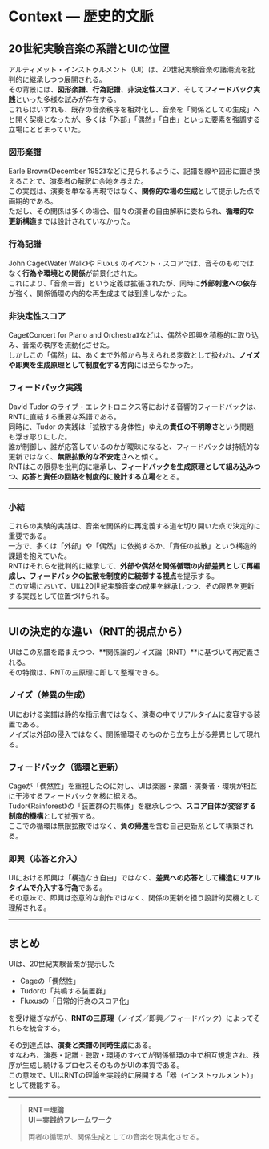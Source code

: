 # Context — 歴史的文脈

## 20世紀実験音楽の系譜とUIの位置

アルティメット・インストゥルメント（UI）は、20世紀実験音楽の諸潮流を批判的に継承しつつ展開される。  
その背景には、**図形楽譜**、**行為記譜**、**非決定性スコア**、そして**フィードバック実践**といった多様な試みが存在する。  
これらはいずれも、既存の音楽秩序を相対化し、音楽を「関係としての生成」へと開く契機となったが、多くは「外部」「偶然」「自由」といった要素を強調する立場にとどまっていた。

### 図形楽譜  
Earle Brown《December 1952》などに見られるように、記譜を線や図形に置き換えることで、演奏者の解釈に余地を与えた。  
この実践は、演奏を単なる再現ではなく、**関係的な場の生成**として提示した点で画期的である。  
ただし、その関係は多くの場合、個々の演者の自由解釈に委ねられ、**循環的な更新構造**までは設計されていなかった。

### 行為記譜  
John Cage《Water Walk》や Fluxus のイベント・スコアでは、音そのものではなく**行為や環境との関係**が前景化された。  
これにより、「音楽＝音」という定義は拡張されたが、同時に**外部刺激への依存**が強く、関係循環の内的な再生成までは到達しなかった。

### 非決定性スコア  
Cage《Concert for Piano and Orchestra》などは、偶然や即興を積極的に取り込み、音楽の秩序を流動化させた。  
しかしこの「偶然」は、あくまで外部から与えられる変数として扱われ、**ノイズや即興を生成原理として制度化する方向**には至らなかった。

### フィードバック実践  
David Tudor のライブ・エレクトロニクス等における音響的フィードバックは、RNTに直結する重要な系譜である。  
同時に、Tudor の実践は「拡散する身体性」ゆえの**責任の不明瞭さ**という問題も浮き彫りにした。  
誰が制御し、誰が応答しているのかが曖昧になると、フィードバックは持続的な更新ではなく、**無限拡散的な不安定さ**へと傾く。  
RNTはこの限界を批判的に継承し、**フィードバックを生成原理として組み込みつつ、応答と責任の回路を制度的に設計する立場**をとる。

---

### 小結  
これらの実験的実践は、音楽を関係的に再定義する道を切り開いた点で決定的に重要である。  
一方で、多くは「外部」や「偶然」に依拠するか、「責任の拡散」という構造的課題を抱えていた。  
RNTはそれらを批判的に継承して、**外部や偶然を関係循環の内部差異として再編成し、フィードバックの拡散を制度的に統御する視点**を提示する。  
この立場において、UIは20世紀実験音楽の成果を継承しつつ、その限界を更新する実践として位置づけられる。

---

## UIの決定的な違い（RNT的視点から）
UIはこの系譜を踏まえつつ、**関係論的ノイズ論（RNT）**に基づいて再定義される。  
その特徴は、RNTの三原理に即して整理できる。

### ノイズ（差異の生成）
UIにおける楽譜は静的な指示書ではなく、演奏の中でリアルタイムに変容する装置である。  
ノイズは外部の侵入ではなく、関係循環そのものから立ち上がる差異として現れる。

### フィードバック（循環と更新）
Cageが「偶然性」を重視したのに対し、UIは楽器・楽譜・演奏者・環境が相互に干渉するフィードバックを核に据える。  
Tudor《Rainforest》の「装置群の共鳴体」を継承しつつ、**スコア自体が変容する制度的機構**として拡張する。  
ここでの循環は無限拡散ではなく、**負の帰還**を含む自己更新系として構築される。

### 即興（応答と介入）
UIにおける即興は「構造なき自由」ではなく、**差異への応答として構造にリアルタイムで介入する行為**である。  
その意味で、即興は恣意的な創作ではなく、関係の更新を担う設計的契機として理解される。

---

## まとめ
UIは、20世紀実験音楽が提示した  

- Cageの「偶然性」  
- Tudorの「共鳴する装置群」  
- Fluxusの「日常的行為のスコア化」  

を受け継ぎながら、**RNTの三原理**（ノイズ／即興／フィードバック）によってそれらを統合する。  

その到達点は、**演奏と楽譜の同時生成**にある。  
すなわち、演奏・記譜・聴取・環境のすべてが関係循環の中で相互規定され、秩序が生成し続けるプロセスそのものがUIの本質である。  
この意味で、UIはRNTの理論を実践的に展開する「器（インストゥルメント）」として機能する。

---

> **RNT＝理論**  
> **UI＝実践的フレームワーク**  
>  
> 両者の循環が、関係生成としての音楽を現実化させる。

